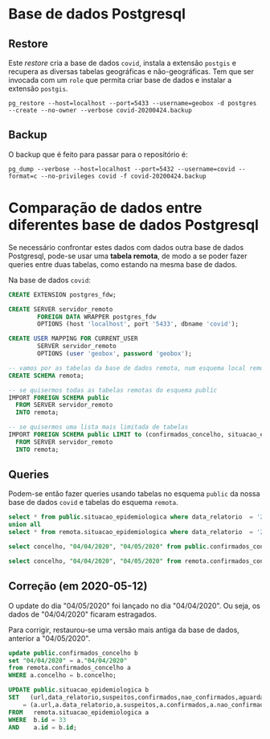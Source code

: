 # Base de dados Postgresql

## Restore

Este _restore_ cria a base de dados `covid`, instala a extensão `postgis` e recupera as diversas tabelas geográficas e não-geográficas. Tem que ser invocada com um `role` que permita criar base de dados e instalar a extensão `postgis`.

```
pg_restore --host=localhost --port=5433 --username=geobox -d postgres --create --no-owner --verbose covid-20200424.backup
```

## Backup

O backup que é feito para passar para o repositório é:

```
pg_dump --verbose --host=localhost --port=5432 --username=covid --format=c --no-privileges covid -f covid-20200424.backup
```

# Comparação de dados entre diferentes base de dados Postgresql

Se necessário confrontar estes dados com dados outra base de dados Postgresql, pode-se usar uma **tabela remota**, de modo a se poder fazer queries entre duas tabelas, como estando na mesma base de dados.

Na base de dados `covid`:

```sql
CREATE EXTENSION postgres_fdw;

CREATE SERVER servidor_remoto
        FOREIGN DATA WRAPPER postgres_fdw
        OPTIONS (host 'localhost', port '5433', dbname 'covid');

CREATE USER MAPPING FOR CURRENT_USER
        SERVER servidor_remoto
        OPTIONS (user 'geobox', password 'geobox');

-- vamos por as tabelas da base de dados remota, num esquema local remota
CREATE SCHEMA remota;

-- se quisermos todas as tabelas remotas do esquema public
IMPORT FOREIGN SCHEMA public
  FROM SERVER servidor_remoto
  INTO remota;

-- se quisermos uma lista mais limitada de tabelas
IMPORT FOREIGN SCHEMA public LIMIT to (confirmados_concelho, situacao_epidemiologica)
  FROM SERVER servidor_remoto
  INTO remota;
```

## Queries

Podem-se então fazer queries usando tabelas no esquema `public` da nossa base de dados `covid` e tabelas do esquema `remota`.

```sql
select * from public.situacao_epidemiologica where data_relatorio  = '2020-04-04'
union all
select * from remota.situacao_epidemiologica where data_relatorio  = '2020-04-04';

select concelho, "04/04/2020", "04/05/2020" from public.confirmados_concelho cc  order by "04/04/2020" desc NULLS LAST;

select concelho, "04/04/2020", "04/05/2020" from remota.confirmados_concelho  order by "04/04/2020" desc NULLS last;
```

## Correção (em 2020-05-12)

O update do dia "04/05/2020" foi lançado no dia "04/04/2020". Ou seja, os dados de "04/04/2020" ficaram estragados.

Para corrigir, restaurou-se uma versão mais antiga da base de dados, anterior a "04/05/2020".

```sql
update public.confirmados_concelho b
set "04/04/2020" = a."04/04/2020"
from remota.confirmados_concelho a
WHERE a.concelho = b.concelho;

UPDATE public.situacao_epidemiologica b
SET   (url,data_relatorio,suspeitos,confirmados,nao_confirmados,aguarda_resultados,recuperados,obitos,em_vigilancia,confirmados_masculino_0_9,confirmados_masculino_10_19,confirmados_masculino_20_29,confirmados_masculino_30_39,confirmados_masculino_40_49,confirmados_masculino_50_59,confirmados_masculino_60_69,confirmados_masculino_70_79,confirmados_masculino_80_sup,confirmados_feminino_0_9,confirmados_feminino_10_19,confirmados_feminino_20_29,confirmados_feminino_30_39,confirmados_feminino_40_49,confirmados_feminino_50_59,confirmados_feminino_60_69,confirmados_feminino_70_79,confirmados_feminino_80_sup,importados,internados,internados_uci,sintoma_febre,sintoma_tosse,sintoma_respiratoria,sintoma_cefaleia,sintoma_dores,sintoma_fraqueza,obitos_masculino_0_9,obitos_masculino_10_19,obitos_masculino_20_29,obitos_masculino_30_39,obitos_masculino_40_49,obitos_masculino_50_59,obitos_masculino_60_69,obitos_masculino_70_79,obitos_masculino_80_sup,obitos_feminino_0_9,obitos_feminino_10_19,obitos_feminino_20_29,obitos_feminino_30_39,obitos_feminino_40_49,obitos_feminino_50_59,obitos_feminino_60_69,obitos_feminino_70_79,obitos_feminino_80_sup)
    = (a.url,a.data_relatorio,a.suspeitos,a.confirmados,a.nao_confirmados,a.aguarda_resultados,a.recuperados,a.obitos,a.em_vigilancia,a.confirmados_masculino_0_9,a.confirmados_masculino_10_19,a.confirmados_masculino_20_29,a.confirmados_masculino_30_39,a.confirmados_masculino_40_49,a.confirmados_masculino_50_59,a.confirmados_masculino_60_69,a.confirmados_masculino_70_79,a.confirmados_masculino_80_sup,a.confirmados_feminino_0_9,a.confirmados_feminino_10_19,a.confirmados_feminino_20_29,a.confirmados_feminino_30_39,a.confirmados_feminino_40_49,a.confirmados_feminino_50_59,a.confirmados_feminino_60_69,a.confirmados_feminino_70_79,a.confirmados_feminino_80_sup,a.importados,a.internados,a.internados_uci,a.sintoma_febre,a.sintoma_tosse,a.sintoma_respiratoria,a.sintoma_cefaleia,a.sintoma_dores,a.sintoma_fraqueza,a.obitos_masculino_0_9,a.obitos_masculino_10_19,a.obitos_masculino_20_29,a.obitos_masculino_30_39,a.obitos_masculino_40_49,a.obitos_masculino_50_59,a.obitos_masculino_60_69,a.obitos_masculino_70_79,a.obitos_masculino_80_sup,a.obitos_feminino_0_9,a.obitos_feminino_10_19,a.obitos_feminino_20_29,a.obitos_feminino_30_39,a.obitos_feminino_40_49,a.obitos_feminino_50_59,a.obitos_feminino_60_69,a.obitos_feminino_70_79,a.obitos_feminino_80_sup)
FROM   remota.situacao_epidemiologica a
WHERE  b.id = 33
AND    a.id = b.id;
```